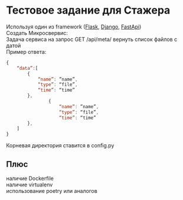 # Тестовое задание для Стажера  

Используя один из framework ([Flask](https://flask.palletsprojects.com/en/1.1.x/), [Django](https://www.djangoproject.com/), [FastApi](https://fastapi.tiangolo.com/))  
Создать Микросвервис:  
    Задача сервиса на запрос GET /api/meta/<path> вернуть список файлов с датой  
Пример ответа:  
```javascript  
{
    “data”:[
        {
            “name”: ”name”,
            “type”: “file”,
            “time”: “time”
        },
                {
                    “name”: ”name”,
                    “type”: “file”,
                    “time”: “time”
        },
    ]
} 
```  
Корневая директория ставится в config.py  

## Плюс  
наличие Dockerfile  
наличие virtualenv  
использование poetry или аналогов  